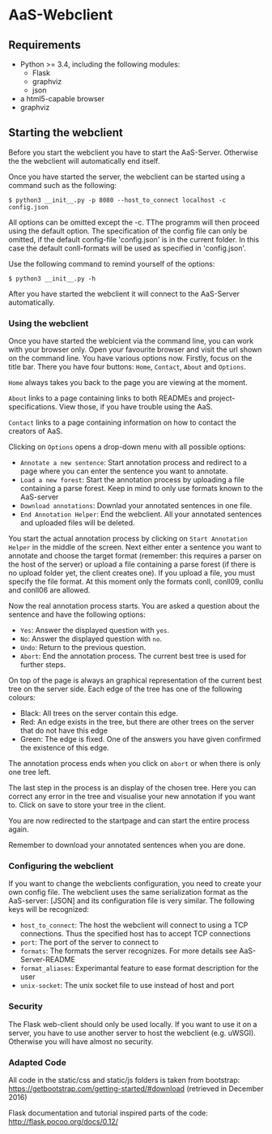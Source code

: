# AaS-Webclient

## Requirements
  * Python >= 3.4, including the following modules:
    * Flask
    * graphviz
    * json
  * a html5-capable browser
  * graphviz

## Starting the webclient

Before you start the webclient you have to start the AaS-Server. Otherwise the 
the webclient will automatically end itself.

Once you have started the server, the webclient can be started using a command 
such as the following:

    $ python3 __init__.py -p 8080 --host_to_connect localhost -c config.json

All options can be omitted except the -c. TThe programm will then proceed using the
default option. The specification of the config file can only be omitted, if the 
default config-file 'config.json' is in the current folder.
In this case the default conll-formats will be used as specified in 'config.json'.

Use the following command to remind yourself of the options:

    $ python3 __init__.py -h

After you have started the webclient it will connect to the AaS-Server automatically.

### Using the webclient

Once you have started the weblcient via the command line, you can work with your
browser only.
Open your favourite browser and visit the url shown on the command line.
You have various options now. Firstly, focus on the title bar. There you have four buttons: 
`Home`, `Contact`, `About` and `Options`. 

`Home` always takes you back to the page you are viewing at the moment. 

`About` links to a page containing links to both READMEs and project-specifications.
View those, if you have trouble using the AaS.

`Contact` links to a page containing information on how to contact the creators of AaS.

Clicking on `Options` opens a drop-down menu with all possible options:
  * `Annotate a new sentence`: Start annotation process and redirect to a page where you can enter the sentence you want to annotate.
  * `Load a new forest`: Start the annotation process by uploading a file containing a parse forest. Keep in mind to only use formats known to the AaS-server
  * `Download annotations`: Downlad your annotated sentences in one file.
  * `End Annotation Helper`: End the webclient. All your annotated sentences and uploaded files will be deleted.

You start the actual annotation process by clicking on `Start Annotation Helper` in the middle of the screen.
Next either enter a sentence you want to annotate and choose the target format (remember: this requires a parser on the host of the  server) or upload a file containing a parse forest (if there is no upload folder yet, the client creates one).
If you upload a file, you must specify the file format. At this moment only the formats conll, conll09, conllu and conll06 are allowed.

Now the real annotation process starts. You are asked a question about the sentence and have the following options:
  * `Yes`: Answer the displayed question with `yes`.
  * `No`: Answer the displayed question with `no`.
  * `Undo`: Return to the previous question.
  * `Abort`: End the annotation process. The current best tree is used for further steps.

On top of the page is always an graphical representation of the current best tree on the server side. 
Each edge of the tree has one of the following colours:
  * Black: All trees on the server contain this edge.
  * Red: An edge exists in the tree, but there are other trees on the server that do not have this edge
  * Green: The edge is fixed. One of the answers you have given confirmed the existence of this edge.

The annotation process ends when you click on `abort` or when there is only one tree left.

The last step in the process is an display of the chosen tree. 
Here you can correct any error in the tree and visualise your new annotation if you want to.
Click on save to store your tree in the client.

You are now redirected to the startpage and can start the entire process again.

Remember to download your annotated sentences when you are done.

### Configuring the webclient

If you want to change the webclients configuration, you need to create your own config file.
The webclient uses the same serialization format as the AaS-server: [JSON] and its configuration file is very similar.
The following keys will be recognized:
  * `host_to_connect`: The host the webclient will connect to using a TCP connections. 
      Thus the specified host has to accept TCP connections
  * `port`: The port of the server to connect to
  * `formats`: The formats the server recognizes. For more details see AaS-Server-README
  * `format_aliases`: Experimantal feature to ease format description for the user
  * `unix-socket`: The unix socket file to use instead of host and port

### Security

The Flask web-client should only be used locally. If you want to use it on a server,
you have to use another server to host the webclient (e.g. uWSGI).
Otherwise you will have almost no security.

### Adapted Code
All code in the static/css and static/js folders is taken from bootstrap:
https://getbootstrap.com/getting-started/#download (retrieved in December 2016)

Flask documentation and tutorial inspired parts of the code:
http://flask.pocoo.org/docs/0.12/
